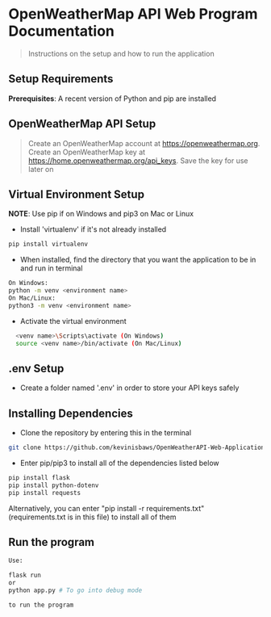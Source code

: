 # OpenWeatherMap API Web Program Documentation

> Instructions on the setup and how to run the application

## Setup Requirements

**Prerequisites**: A recent version of Python and pip are installed

## OpenWeatherMap API Setup

> Create an OpenWeatherMap account at https://openweathermap.org.
> Create an OpenWeatherMap key at https://home.openweathermap.org/api_keys.
> Save the key for use later on

## Virtual Environment Setup

**NOTE**: Use pip if on Windows and pip3 on Mac or Linux

- Install 'virtualenv' if it's not already installed

```sh
pip install virtualenv
```

- When installed, find the directory that you want the application to be in and run in terminal

```sh
On Windows:
python -m venv <environment name>
On Mac/Linux:
python3 -m venv <environment name>
```

- Activate the virtual environment

```sh
  <venv name>\Scripts\activate (On Windows)
  source <venv name>/bin/activate (On Mac/Linux)
```

## .env Setup

- Create a folder named '.env' in order to store your API keys safely

## Installing Dependencies

- Clone the repository by entering this in the terminal

```sh
git clone https://github.com/kevinisbaws/OpenWeatherAPI-Web-Application
```

- Enter pip/pip3 to install all of the dependencies listed below

```sh
pip install flask
pip install python-dotenv
pip install requests


```

Alternatively, you can enter "pip install -r requirements.txt" (requirements.txt is in this file) to install all of them

## Run the program

```sh
Use:

flask run
or
python app.py # To go into debug mode

to run the program
```
